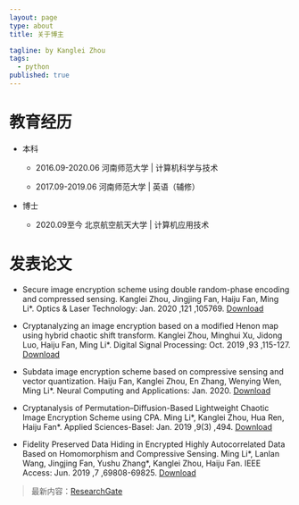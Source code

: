 ```yaml
---
layout: page
type: about
title: 关于博主

tagline: by Kanglei Zhou
tags: 
  - python
published: true
---
```

# 教育经历

- 本科 
  
    - 2016.09-2020.06 河南师范大学 | 计算机科学与技术
    
    - 2017.09-2019.06 河南师范大学 | 英语（辅修）
    
- 博士 
  
    - 2020.09至今 北京航空航天大学 | 计算机应用技术

# 发表论文

- Secure image encryption scheme using double random-phase encoding and compressed sensing.
Kanglei Zhou, Jingjing Fan, Haiju Fan, Ming Li*. Optics & Laser Technology: Jan. 2020 ,121 ,105769.
[Download](https://sci-hub.tw/https://www.sciencedirect.com/science/article/pii/S0030399219309648)

- Cryptanalyzing an image encryption based on a modified Henon map using hybrid chaotic shift transform.
Kanglei Zhou, Minghui Xu, Jidong Luo, Haiju Fan, Ming Li*. Digital Signal Processing: Oct. 2019 ,93 ,115-127.
[Download](https://sci-hub.tw/https://www.sciencedirect.com/science/article/abs/pii/S105120041930106X)

- Subdata image encryption scheme based on compressive sensing and vector quantization.
Haiju Fan, Kanglei Zhou, En Zhang, Wenying Wen, Ming Li*. Neural Computing and Applications: Jan. 2020.
[Download](https://sci-hub.ren/https://doi.org/10.1007/s00521-020-04724-x)

- Cryptanalysis of Permutation–Diffusion-Based Lightweight Chaotic Image Encryption Scheme using CPA.
Ming Li*, Kanglei Zhou, Hua Ren, Haiju Fan*. Applied Sciences-Basel: Jan. 2019 ,9(3) ,494.
[Download](https://sci-hub.tw/10.3390/app9030494)

- Fidelity Preserved Data Hiding in Encrypted Highly Autocorrelated Data Based on Homomorphism and Compressive Sensing.
Ming Li*, Lanlan Wang, Jingjing Fan, Yushu Zhang*, Kanglei Zhou, Haiju Fan. IEEE Access: Jun. 2019 ,7 ,69808-69825.
[Download](https://sci-hub.tw/https://ieeexplore.ieee.org/document/8723333)

> 最新内容：[ResearchGate](https://www.researchgate.net/profile/Kanglei_Zhou2/research)